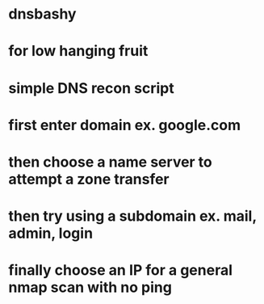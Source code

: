 # dnsbashy
# for low hanging fruit
# simple DNS recon script
# first enter domain ex. google.com
# then choose a name server to attempt a zone transfer
# then try using a subdomain ex. mail, admin, login
# finally choose an IP for a general nmap scan with no ping
